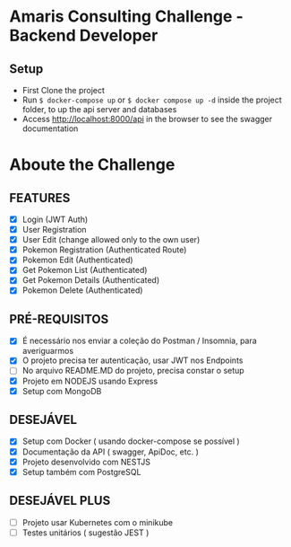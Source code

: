 # Amaris Consulting Challenge - Backend Developer

## Setup
  - First Clone the project
  - Run `$ docker-compose up` or `$ docker compose up -d` inside the project folder, to up the api server and databases
  - Access [http://localhost:8000/api](http://localhost:8000/api) in the browser to see the swagger documentation

# Aboute the Challenge
## FEATURES
  * [x] Login (JWT Auth)
  * [x] User Registration
  * [x] User Edit (change allowed only to the own user)
  * [x] Pokemon Registration (Authenticated Route)
  * [x] Pokemon Edit (Authenticated)
  * [x] Get Pokemon List (Authenticated)
  * [x] Get Pokemon Details (Authenticated)
  * [x] Pokemon Delete (Authenticated)

## PRÉ-REQUISITOS
  * [x] É necessário nos enviar a coleção do Postman / Insomnia, para averiguarmos
  * [x] O projeto precisa ter autenticação, usar JWT nos Endpoints
  * [ ] No arquivo README.MD do projeto, precisa constar o setup
  * [x] Projeto em NODEJS usando Express
  * [x] Setup com MongoDB

## DESEJÁVEL
  * [x] Setup com Docker ( usando docker-compose se possível )
  * [x] Documentação da API ( swagger, ApiDoc, etc. )
  * [x] Projeto desenvolvido com NESTJS
  * [x] Setup também com PostgreSQL

## DESEJÁVEL PLUS
 * [ ] Projeto usar Kubernetes com o minikube
 * [ ] Testes unitários ( sugestão JEST )